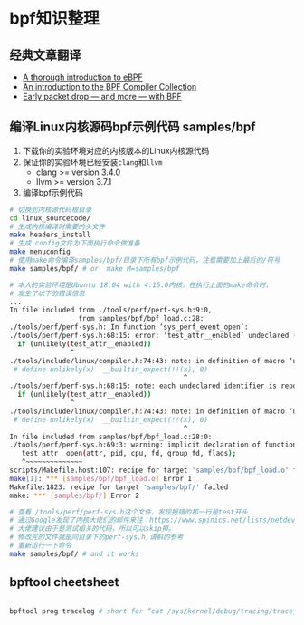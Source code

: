 # bpf知识整理

## 经典文章翻译
- [A thorough introduction to eBPF](https://davidlovezoe.club/ebpf-learning-001)
- [An introduction to the BPF Compiler Collection](https://davidlovezoe.club/ebpf-learning-bcc-intro)
- [Early packet drop — and more — with BPF](https://davidlovezoe.club/ebpf-learning-xdp-init-intro)

## 编译Linux内核源码bpf示例代码 samples/bpf 
1. 下载你的实验环境对应的内核版本的Linux内核源代码
2. 保证你的实验环境已经安装`clang`和`llvm`
    * clang >= version 3.4.0
    * llvm >= version 3.7.1
3. 编译bpf示例代码
```bash
# 切换到内核源代码根目录
cd linux_sourcecode/
# 生成内核编译时需要的头文件
make headers_install
# 生成.config文件为下面执行命令做准备
make menuconfig
# 使用make命令编译samples/bpf/目录下所有bpf示例代码，注意需要加上最后的/符号
make samples/bpf/ # or  make M=samples/bpf

# 本人的实验环境是Ubuntu 18.04 with 4.15.0内核，在执行上面的make命令时，
# 发生了以下的错误信息
...
In file included from ./tools/perf/perf-sys.h:9:0,
                 from samples/bpf/bpf_load.c:28:
./tools/perf/perf-sys.h: In function ‘sys_perf_event_open’:
./tools/perf/perf-sys.h:68:15: error: ‘test_attr__enabled’ undeclared (first use in this function)
  if (unlikely(test_attr__enabled))
               ^
./tools/include/linux/compiler.h:74:43: note: in definition of macro ‘unlikely’
 # define unlikely(x)  __builtin_expect(!!(x), 0)
                                           ^
./tools/perf/perf-sys.h:68:15: note: each undeclared identifier is reported only once for each function it appears in
  if (unlikely(test_attr__enabled))
               ^
./tools/include/linux/compiler.h:74:43: note: in definition of macro ‘unlikely’
 # define unlikely(x)  __builtin_expect(!!(x), 0)
                                           ^
In file included from samples/bpf/bpf_load.c:28:0:
./tools/perf/perf-sys.h:69:3: warning: implicit declaration of function ‘test_attr__open’ [-Wimplicit-function-declaration]
   test_attr__open(attr, pid, cpu, fd, group_fd, flags);
   ^~~~~~~~~~~~~~~
scripts/Makefile.host:107: recipe for target 'samples/bpf/bpf_load.o' failed
make[1]: *** [samples/bpf/bpf_load.o] Error 1
Makefile:1823: recipe for target 'samples/bpf/' failed
make: *** [samples/bpf/] Error 2

# 查看./tools/perf/perf-sys.h这个文件，发现报错的那一行是test开头
# 通过Google发现了内核大佬们的邮件来往：https://www.spinics.net/lists/netdev/msg608676.html
# 大佬建议由于是测试相关的代码，所以可以skip掉。
# 修改完的文件就是同目录下的perf-sys.h,请斟酌参考
# 重新运行一下命令
make samples/bpf/ # and it works
```

## bpftool cheetsheet
```bash

bpftool prog tracelog # short for “cat /sys/kernel/debug/tracing/trace_pipe”

```
